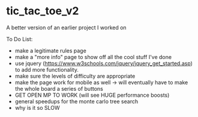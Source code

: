 # tic_tac_toe_v2
A better version of an earlier project I worked on

To Do List:

- make a legitimate rules page
- make a "more info" page to show off all the cool stuff I've done
- use jquery (https://www.w3schools.com/jquery/jquery_get_started.asp) to add more functionality.	
- make sure the levels of difficulty are appropriate
- make the page work for mobile as well -> will eventually have to make the whole board a series of buttons
- GET OPEN MP TO WORK (will see HUGE performance boosts)
- general speedups for the monte carlo tree search
- why is it so SLOW